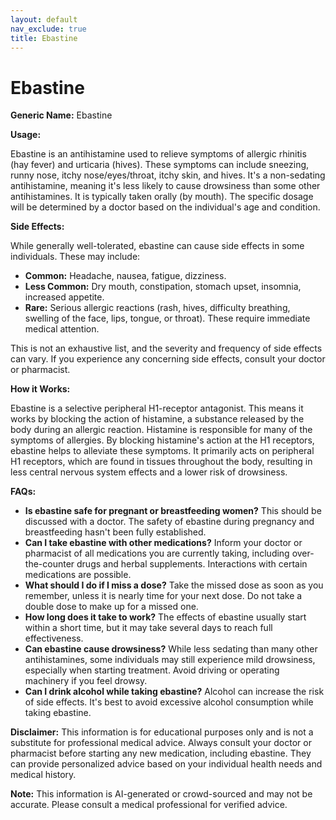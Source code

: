 ```yaml
---
layout: default
nav_exclude: true
title: Ebastine
---
```


# Ebastine

**Generic Name:** Ebastine

**Usage:**

Ebastine is an antihistamine used to relieve symptoms of allergic rhinitis (hay fever) and urticaria (hives).  These symptoms can include sneezing, runny nose, itchy nose/eyes/throat, itchy skin, and hives.  It's a non-sedating antihistamine, meaning it's less likely to cause drowsiness than some other antihistamines.  It is typically taken orally (by mouth). The specific dosage will be determined by a doctor based on the individual's age and condition.

**Side Effects:**

While generally well-tolerated, ebastine can cause side effects in some individuals. These may include:

* **Common:** Headache, nausea, fatigue, dizziness.
* **Less Common:**  Dry mouth, constipation, stomach upset, insomnia, increased appetite.
* **Rare:**  Serious allergic reactions (rash, hives, difficulty breathing, swelling of the face, lips, tongue, or throat).  These require immediate medical attention.

This is not an exhaustive list, and the severity and frequency of side effects can vary.  If you experience any concerning side effects, consult your doctor or pharmacist.


**How it Works:**

Ebastine is a selective peripheral H1-receptor antagonist.  This means it works by blocking the action of histamine, a substance released by the body during an allergic reaction.  Histamine is responsible for many of the symptoms of allergies. By blocking histamine's action at the H1 receptors, ebastine helps to alleviate these symptoms.  It primarily acts on peripheral H1 receptors, which are found in tissues throughout the body, resulting in less central nervous system effects and a lower risk of drowsiness.


**FAQs:**

* **Is ebastine safe for pregnant or breastfeeding women?**  This should be discussed with a doctor.  The safety of ebastine during pregnancy and breastfeeding hasn't been fully established.
* **Can I take ebastine with other medications?**  Inform your doctor or pharmacist of all medications you are currently taking, including over-the-counter drugs and herbal supplements.  Interactions with certain medications are possible.
* **What should I do if I miss a dose?**  Take the missed dose as soon as you remember, unless it is nearly time for your next dose. Do not take a double dose to make up for a missed one.
* **How long does it take to work?**  The effects of ebastine usually start within a short time, but it may take several days to reach full effectiveness.
* **Can ebastine cause drowsiness?**  While less sedating than many other antihistamines, some individuals may still experience mild drowsiness, especially when starting treatment.  Avoid driving or operating machinery if you feel drowsy.
* **Can I drink alcohol while taking ebastine?**  Alcohol can increase the risk of side effects.  It's best to avoid excessive alcohol consumption while taking ebastine.


**Disclaimer:** This information is for educational purposes only and is not a substitute for professional medical advice.  Always consult your doctor or pharmacist before starting any new medication, including ebastine.  They can provide personalized advice based on your individual health needs and medical history.


**Note:** This information is AI-generated or crowd-sourced and may not be accurate. Please consult a medical professional for verified advice.